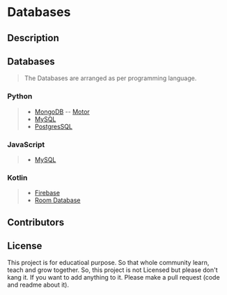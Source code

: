 # Databases

## Description



## Databases

> The Databases are arranged as per programming language.

### Python

> - [MongoDB](https://github.com/HeimanPictures/Databases/tree/main/python/mongodb)
> -- [Motor](https://github.com/HeimanPictures/Databases/tree/main/python/mongodb/motor)
> - [MySQL](https://github.com/HeimanPictures/Databases/tree/main/python/mysql)
> - [PostgresSQL](https://github.com/HeimanPictures/Databases/tree/main/python/)

### JavaScript

> - [MySQL](https://github.com/HeimanPictures/Databases/tree/main/javascript/mysql)

### Kotlin

> - [Firebase](https://github.com/HeimanPictures/Databases/tree/main/kotlin/firebase)
> - [Room Database](https://github.com/HeimanPictures/Databases/tree/main/python/kotlin/roomdb)

## Contributors



## License

This project is for educatioal purpose. So that whole community learn, teach and grow together. So, this project is not Licensed but please don't kang it. If you want to add anything to it. Please make a pull request (code and readme about it).
